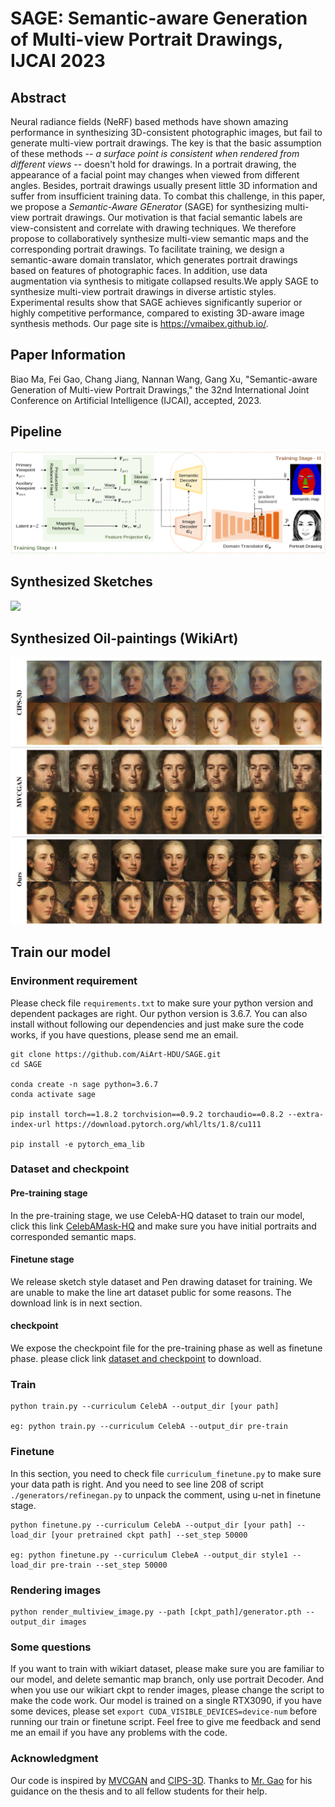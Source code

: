 # SAGE: Semantic-aware Generation of Multi-view Portrait Drawings, IJCAI 2023 

## Abstract
Neural radiance fields (NeRF) based methods have shown amazing performance in synthesizing 3D-consistent photographic images, but fail to generate multi-view portrait drawings. The key is that the basic assumption of these methods -- *a surface point is consistent when rendered from different views* -- doesn't hold for drawings. In a portrait drawing, the appearance of a facial point may changes when viewed from different angles. Besides, portrait drawings usually present little 3D information and suffer from insufficient training data. To combat this challenge, in this paper, we propose a *Semantic-Aware GEnerator* (SAGE) for synthesizing multi-view portrait drawings. Our motivation is that facial semantic labels are view-consistent and correlate with drawing techniques. We therefore propose to collaboratively synthesize multi-view semantic maps and the corresponding portrait drawings. To facilitate training, we design a semantic-aware domain translator, which generates portrait drawings based on features of photographic faces. In addition, use data augmentation via synthesis to mitigate collapsed results.We apply SAGE to synthesize multi-view portrait drawings in diverse artistic styles. Experimental results show that SAGE achieves significantly superior or highly competitive performance, compared to existing 3D-aware image synthesis methods. Our page site is https://vmaibex.github.io/. 

## Paper Information

Biao Ma, Fei Gao, Chang Jiang, Nannan Wang, Gang Xu, "Semantic-aware Generation of Multi-view Portrait Drawings," the 32nd International Joint Conference on Artificial Intelligence (IJCAI), accepted, 2023.

## Pipeline

![](./assets/fig-pipeline.png)

## Synthesized Sketches

![](./assets/fig-sketch.png)


## Synthesized Oil-paintings (WikiArt)

![](./assets/fig-wikiart.png)

## Train our model
### Environment requirement
Please check file ```requirements.txt``` to make sure your python version and dependent packages are right. Our python version is 3.6.7. You can also install without following our dependencies and just make sure the code works, if you have questions, please send me an email.
```
git clone https://github.com/AiArt-HDU/SAGE.git
cd SAGE

conda create -n sage python=3.6.7
conda activate sage

pip install torch==1.8.2 torchvision==0.9.2 torchaudio==0.8.2 --extra-index-url https://download.pytorch.org/whl/lts/1.8/cu111

pip install -e pytorch_ema_lib
```

### Dataset and checkpoint
#### Pre-training stage
In the pre-training stage, we use CelebA-HQ dataset to train our model, click this link [CelebAMask-HQ](https://github.com/switchablenorms/CelebAMask-HQ) and make sure you have initial portraits and corresponded semantic maps.
#### Finetune stage
We release sketch style dataset and Pen drawing dataset for training. We are unable to make the line art dataset public for some reasons. The download link is in next section.
#### checkpoint
We expose the checkpoint file for the pre-training phase as well as finetune phase. please click link [dataset and checkpoint](https://drive.google.com/drive/folders/1giltfkPI3oC5yWu_5jsLOwlpcJZjpgW0?usp=share_link) to download.


### Train
```
python train.py --curriculum CelebA --output_dir [your path]

eg: python train.py --curriculum CelebA --output_dir pre-train
```

### Finetune
In this section, you need to check file ```curriculum_finetune.py``` to make sure your data path is right. And you need to see line 208 of script ```./generators/refinegan.py``` to unpack the comment, using u-net in finetune stage.
```
python finetune.py --curriculum CelebA --output_dir [your path] --load_dir [your pretrained ckpt path] --set_step 50000

eg: python finetune.py --curriculum ClebeA --output_dir style1 --load_dir pre-train --set_step 50000
```

### Rendering images
```
python render_multiview_image.py --path [ckpt_path]/generator.pth --output_dir images
```

### Some questions
If you want to train with wikiart dataset, please make sure you are familiar to our model, and delete semantic map branch, only use portrait Decoder. And when you use our wikiart ckpt to render images, please change the script to make the code work. Our model is trained on a single RTX3090, if you have some devices, please set ```export CUDA_VISIBLE_DEVICES=device-num``` before running our train or finetune script. Feel free to give me feedback and send me an email if you have any problems with the code.

### Acknowledgment
Our code is inspired by [MVCGAN](https://github.com/Xuanmeng-Zhang/MVCGAN) and [CIPS-3D](https://github.com/PeterouZh/CIPS-3D). Thanks to [Mr. Gao](https://github.com/fei-aiart) for his guidance on the thesis and to all fellow students for their help.
